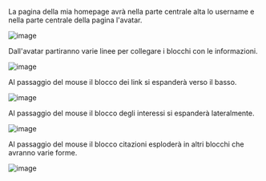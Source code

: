 La pagina della mia homepage avrà nella parte centrale alta lo username e nella parte centrale della pagina l'avatar.

![image](https://github.com/laPhoenixRising/homepage/assets/56075917/8fb20ed7-723d-4876-bb35-92b615ad3ccc)

Dall'avatar partiranno varie linee per collegare i blocchi con le informazioni.

![image](https://github.com/laPhoenixRising/homepage/assets/56075917/fcfcc8ae-7728-4a1c-8676-b37f73945d88)

Al passaggio del mouse il blocco dei link si espanderà verso il basso.

![image](https://github.com/laPhoenixRising/homepage/assets/56075917/816ff2e5-f07f-41e2-b9e0-5880889260e6)

Al passaggio del mouse il blocco degli interessi si espanderà lateralmente.

![image](https://github.com/laPhoenixRising/homepage/assets/56075917/64cd07f9-2c79-4c85-971e-9491b9539c59)

Al passaggio del mouse il blocco citazioni esploderà in altri blocchi che avranno varie forme.

![image](https://github.com/laPhoenixRising/homepage/assets/56075917/b1ac9a6f-fb6c-4cc8-aac2-1a784bce1b5b)



